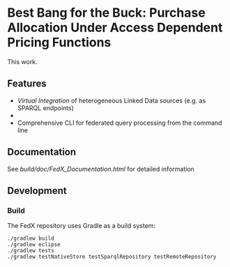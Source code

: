 # Best Bang for the Buck: Purchase Allocation Under Access Dependent Pricing Functions

This work.

## Features

* *Virtual Integration* of heterogeneous Linked Data sources (e.g. as SPARQL endpoints)
* 
* Comprehensive CLI for federated query processing from the command line

## Documentation

See *build/doc/FedX_Documentation.html* for detailed information

## Development

### Build

The FedX repository uses Gradle as a build system:

```
./gradlew build
./gradlew eclipse
./gradlew tests
./gradlew testNativeStore testSparqlRepository testRemoteRepository
```
